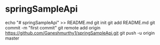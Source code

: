 # springSampleApi



echo "# springSampleApi" >> README.md
git init
git add README.md
git commit -m "first commit"
git remote add origin https://github.com/Ganeshmurthy1/springSampleApi.git
git push -u origin master

